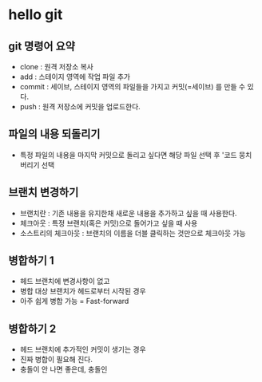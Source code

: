 # hello git

## git 명령어 요약

- clone : 원격 저장소 복사
- add : 스테이지 영역에 작업 파일 추가
- commit : 세이브, 스테이지 영역의 파일들을 가지고 커밋(=세이브) 를 만들 수 있다.
- push : 원격 저장소에 커밋을 업로드한다.

## 파일의 내용 되돌리기

 - 특정 파일의 내용을 마지막 커밋으로 돌리고 싶다면 해당 파일 선택 후 '코드 뭉치 버리기
  선택

## 브랜치 변경하기

 - 브랜치란 : 기존 내용을 유지한채 새로운 내용을 추가하고 싶을 때 사용한다.
 - 체크아웃 : 특정 브랜치(혹은 커밋)으로 돌어가고 싶을 때 사용
 - 소스트리의 체크아웃 : 브랜치의 이름을 더블 클릭하는 것만으로 체크아웃 가능

## 병합하기 1

 - 헤드 브랜치에 변경사항이 없고
 - 병합 대상 브랜치가 헤드로부터 시작된 경우
 - 아주 쉽게 병합 가능 = Fast-forward

## 병합하기 2
 - 헤드 브랜치에 추가적인 커밋이 생기는 경우
 - 진짜 병합이 필요해 진다.
 - 충돌이 안 나면 좋은데, 충돌인
